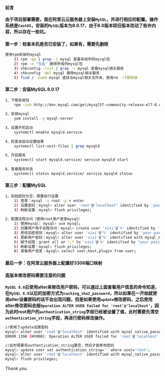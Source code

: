 #### 前言

​			**由于项目部署需要，我在阿里云云服务器上安装`MySQL`，并进行相应的配置。操作系统是`CentOS`，安装的`MySQL`版本为8.0.17，由于8.0版本较旧版本改动了些许内容，所以存在一些坑。**

#### 第一步：检查本机是否已安装了，如果有，需要先删除

```bash
使用rpm安装的mysql
	1) rpm -qa | grep -i mysql 查看系统中的mysql包
    2) rpm -e "包名" 删除所有的mysql包
    3) chkconfig -list | grep -i mysql 查看mysql相关服务
    4) chkconfig -del mysql 删除mysql相关服务
    5) find / -name mysql 查找与mysql相关文件夹，使用rm -rf删除掉
```



#### 第二步：安装MySQL 8.0.17

```bash
1、下载安装包
	rpm -ivh http://dev.mysql.com/get/mysql57-community-release-el7-8.noarch.rpm
	
2、安装mysql
	yum install -y mysql-server
	
3、设置开机启动
	systemctl enable mysqld.service
	
4、检查自启动设置结果
	systemctl list-unit-files | grep mysqld
	
5、开启服务
    systemctl start mysqld.service/ service mysqld start
    
6、查看服务状态
	systemctl status mysqld.service/ service mysqld status
```



#### 第三步：配置MySQL

```bash
1、初始密码为空，需要自行设置
	1) 登录：mysql -u root -p + enter
	2) 设置密码：mysql> alter user 'root'@'localhost' identified by 'your password';
	3) 刷新设置：mysql> flush privileges;
	
2、配置远程访问（使用root用户登录mysql）
	1) 使用mysql: mysql> use mysql;
	2) 创建用户用于远程访问：mysql> create user 'xixi'@'%' identified by 'your password';
	3) 修改加密规则：mysql> alter user 'xixi'@'%' identified by 'your password' password expire never;
	4) 更新用户密码：mysql> alter user 'xixi'@'%' identified with mysql_native_password by 'your password';
	5) 赋予权限：grant all on *.* to 'xixi'@'%' identified by "your password" with grant option;
	5) 刷新设置：mysql> flush privileges;
	6) 查看用户信息：mysql> select user,host,plugin from user;
```



#### 最后一步：在阿里云服务器上配置好3306端口映射



#### 高版本修改密码需要注意的问题

​		**`MySQL 8.0`后使用alter来修改用户密码，可以通过上面查看用户信息的命令知道，在`MySQL 8.0`以后的加密方式为`caching_sha2_password`，所以如果在一开始就使用alter设置密码的话不会出现问题，但是如果使用`update`修改密码，之后使用alter修改密码会报`Operation ALTER USER failed for 'root'@'localhost'`，因为此时root用户的`authentication_string`字段已经被设置了值，此时需要先清空`authentication_string`字段，再进行密码修改操作。**

```bash
//使用了update设置密码
mysql> alter user 'root'@'localhost' identified with mysql_native_password by 'your password';
ERROR 1396 (HY000): Operation ALTER USER failed for 'root'@'localhost'

//此时需要将authentication_string置空，然后才能修改密码
mysql> update user set authentication_string='' where user='root';
mysql> alter user 'root'@'localhost' identified with mysql_native_password by 'your password';
mysql> flush privileges;
```



*Thank you.*




